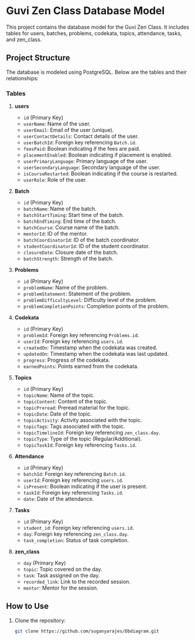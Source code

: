 # Guvi Zen Class Database Model

This project contains the database model for the Guvi Zen Class. It includes tables for users, batches, problems, codekata, topics, attendance, tasks, and zen_class.

## Project Structure

The database is modeled using PostgreSQL. Below are the tables and their relationships:

### Tables

1. **users**
   - `id` (Primary Key)
   - `userName`: Name of the user.
   - `userEmail`: Email of the user (unique).
   - `userContactDetails`: Contact details of the user.
   - `userBatchId`: Foreign key referencing `Batch.id`.
   - `feesPaid`: Boolean indicating if the fees are paid.
   - `placementEnabled`: Boolean indicating if placement is enabled.
   - `userPrimaryLanguage`: Primary language of the user.
   - `userSecondaryLanguage`: Secondary language of the user.
   - `isCourseRestarted`: Boolean indicating if the course is restarted.
   - `userRole`: Role of the user.

2. **Batch**
   - `id` (Primary Key)
   - `batchName`: Name of the batch.
   - `batchStartTiming`: Start time of the batch.
   - `batchEndTiming`: End time of the batch.
   - `batchCourse`: Course name of the batch.
   - `mentorId`: ID of the mentor.
   - `batchCoordinatorId`: ID of the batch coordinator.
   - `studentCoordinatorId`: ID of the student coordinator.
   - `closureDate`: Closure date of the batch.
   - `batchStrength`: Strength of the batch.

3. **Problems**
   - `id` (Primary Key)
   - `problemName`: Name of the problem.
   - `problemStatement`: Statement of the problem.
   - `problemDifficultyLevel`: Difficulty level of the problem.
   - `problemCompletionPoints`: Completion points of the problem.

4. **Codekata**
   - `id` (Primary Key)
   - `problemId`: Foreign key referencing `Problems.id`.
   - `userId`: Foreign key referencing `users.id`.
   - `createdOn`: Timestamp when the codekata was created.
   - `updatedOn`: Timestamp when the codekata was last updated.
   - `progress`: Progress of the codekata.
   - `earnedPoints`: Points earned from the codekata.

5. **Topics**
   - `id` (Primary Key)
   - `topicName`: Name of the topic.
   - `topicContent`: Content of the topic.
   - `topicPreread`: Preread material for the topic.
   - `topicDate`: Date of the topic.
   - `topicActivity`: Activity associated with the topic.
   - `topicTags`: Tags associated with the topic.
   - `topicTimelineId`: Foreign key referencing `zen_class.day`.
   - `topicType`: Type of the topic (Regular/Additional).
   - `topicTaskId`: Foreign key referencing `Tasks.id`.

6. **Attendance**
   - `id` (Primary Key)
   - `batchId`: Foreign key referencing `Batch.id`.
   - `userId`: Foreign key referencing `users.id`.
   - `isPresent`: Boolean indicating if the user is present.
   - `taskId`: Foreign key referencing `Tasks.id`.
   - `date`: Date of the attendance.

7. **Tasks**
   - `id` (Primary Key)
   - `student_id`: Foreign key referencing `users.id`.
   - `day`: Foreign key referencing `zen_class.day`.
   - `task_completion`: Status of task completion.

8. **zen_class**
   - `day` (Primary Key)
   - `topic`: Topic covered on the day.
   - `task`: Task assigned on the day.
   - `recorded_link`: Link to the recorded session.
   - `mentor`: Mentor for the session.

## How to Use

1. Clone the repository:
   ```sh
   git clone https://github.com/suganyarajes/Dbdiagram.git
 


